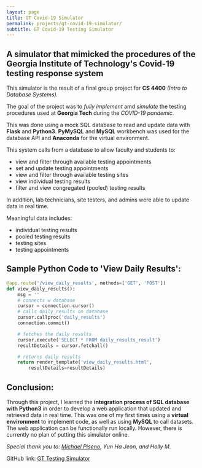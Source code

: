 ```yaml
---
layout: page
title: GT Covid-19 Simulator
permalink: projects/gt-covid-19-simulator/
subtitle: GT Covid-19 Testing Simulator
---
```


## A simulator that mimicked the procedures of the Georgia Institute of Technology's Covid-19 testing response system

This simulator is the result of a final group project for **CS 4400** *(Intro to Database Systems).*

The goal of the project was to *fully implement* amd *simulate* the testing procedures used at
**Georgia Tech** during the *COVID-19 pandemic*.

This was done using a mock SQL database to read and update data with **Flask** and **Python3**. **PyMySQL** and **MySQL** workbench was used for the database API and **Anaconda** for the virtual environment.

This system calls from a database to allow faculty and students to:
- view and filter through available testing appointments
- set and update testing appointments
- view and filter through available testing sites
- view individual testing results
- filter and view congregated (pooled) testing results

In addition, lab technicians, site testers, and admins were able to
update data in real time.

Meaningful data includes:
- individual testing results
- pooled testing results
- testing sites
- testing appointments

## Sample Python Code to 'View Daily Results':

```py
@app.route('/view_daily_results', methods=['GET', 'POST'])
def view_daily_results():
    msg = ''
    # connects w database
    cursor = connection.cursor()
    # calls daily_results on database
    cursor.callproc('daily_results')
    connection.commit()

    # fetches the daily results
    cursor.execute('SELECT * FROM daily_results_result')
    resultDetails = cursor.fetchall()

    # returns daily results
    return render_template('view_daily_results.html',
        resultDetails=resultDetails)
```

## Conclusion:

Through this project, I learned the **integration process of SQL database with Python3** in order to develop a web application that updated and retrieved data in real time. This was one of my first times using a **virtual environment** to implement code, as well as using **MySQL** to call datasets. The web application can be functionally run locally. However, there is currently no plan of putting this simulator online.

*Special thank you to: [Michael Piseno](https://www.michaelpiseno.com/), Yun Ha Jeon, and Holly M.*

GitHub link: [GT Testing Simulator](https://github.com/kellytran3k/covid-testing-db)
